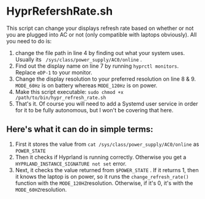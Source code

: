 # HyprRefershRate.sh
This script can change your displays refresh rate based on whether or not you are plugged into AC or not (only compatible with laptops obviously).
All you need to do is:
1) change the file path in line 4 by finding out what your system uses. Usually its ` /sys/class/power_supply/AC0/online` .
2) Find out the display name on line 7 by running `hyprctl monitors`. Replace `eDP-1` to your monitor.
3) Change the display resolution to your preferred resolution on line 8 & 9. `MODE_60Hz` is on battery whereas `MODE_120Hz` is on power. 
4) Make this script executable: `sudo chmod +x /path/to/bin/hypr_refresh_rate.sh`
5) That's it.
Of course you will need to add a Systemd user service in order for it to be fully autonomous, but I won't be covering that here.
## Here's what it can do in simple terms:
1) First it stores the value from `cat /sys/class/power_supply/AC0/online` as `POWER_STATE`
2) Then it checks if Hyprland is running correctly. Otherwise you get a `HYPRLAND_INSTANCE_SIGNATURE not set` error.
3) Next, it checks the value returned from `$POWER_STATE` . If it returns 1, then it knows the laptop is on power, so it runs the `change_refresh_rate()` function with the `MODE_120HZ`resolution. Otherwise, if it's 0, it's with the `MODE_60HZ`resolution.

